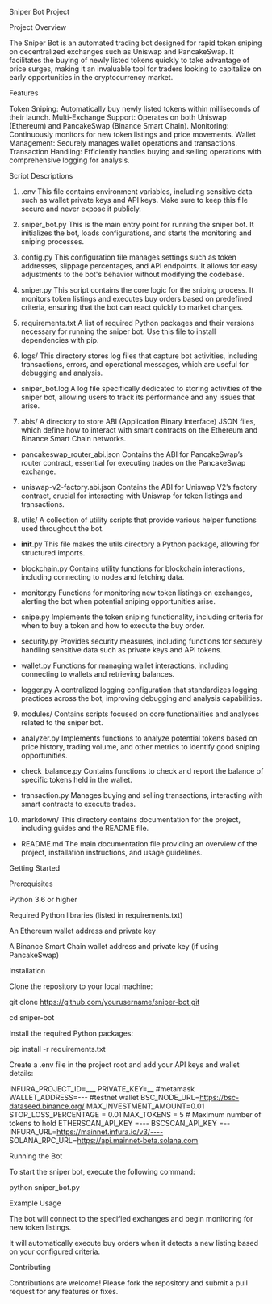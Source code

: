 Sniper Bot Project

Project Overview

The Sniper Bot is an automated trading bot designed for rapid token sniping on decentralized exchanges such as Uniswap and PancakeSwap. It facilitates the buying of newly listed tokens quickly to take advantage of price surges, making it an invaluable tool for traders looking to capitalize on early opportunities in the cryptocurrency market.

Features

Token Sniping: Automatically buy newly listed tokens within milliseconds of their launch.
Multi-Exchange Support: Operates on both Uniswap (Ethereum) and PancakeSwap (Binance Smart Chain).
Monitoring: Continuously monitors for new token listings and price movements.
Wallet Management: Securely manages wallet operations and transactions.
Transaction Handling: Efficiently handles buying and selling operations with comprehensive logging for analysis.


Script Descriptions

1. .env
This file contains environment variables, including sensitive data such as wallet private keys and API keys. Make sure to keep this file secure and never expose it publicly.

3. sniper_bot.py
This is the main entry point for running the sniper bot. It initializes the bot, loads configurations, and starts the monitoring and sniping processes.

5. config.py
This configuration file manages settings such as token addresses, slippage percentages, and API endpoints. It allows for easy adjustments to the bot's behavior without modifying the codebase.

7. sniper.py
This script contains the core logic for the sniping process. It monitors token listings and executes buy orders based on predefined criteria, ensuring that the bot can react quickly to market changes.

9. requirements.txt
A list of required Python packages and their versions necessary for running the sniper bot. Use this file to install dependencies with pip.

11. logs/
This directory stores log files that capture bot activities, including transactions, errors, and operational messages, which are useful for debugging and analysis.

- sniper_bot.log
A log file specifically dedicated to storing activities of the sniper bot, allowing users to track its performance and any issues that arise.

7. abis/
A directory to store ABI (Application Binary Interface) JSON files, which define how to interact with smart contracts on the Ethereum and Binance Smart Chain networks.

- pancakeswap_router_abi.json
Contains the ABI for PancakeSwap’s router contract, essential for executing trades on the PancakeSwap exchange.

- uniswap-v2-factory.abi.json
Contains the ABI for Uniswap V2’s factory contract, crucial for interacting with Uniswap for token listings and transactions.

8. utils/
A collection of utility scripts that provide various helper functions used throughout the bot.

- __init__.py
This file makes the utils directory a Python package, allowing for structured imports.

- blockchain.py
Contains utility functions for blockchain interactions, including connecting to nodes and fetching data.

- monitor.py
Functions for monitoring new token listings on exchanges, alerting the bot when potential sniping opportunities arise.

- snipe.py
Implements the token sniping functionality, including criteria for when to buy a token and how to execute the buy order.

- security.py
Provides security measures, including functions for securely handling sensitive data such as private keys and API tokens.

- wallet.py
Functions for managing wallet interactions, including connecting to wallets and retrieving balances.

- logger.py
A centralized logging configuration that standardizes logging practices across the bot, improving debugging and analysis capabilities.

9. modules/
Contains scripts focused on core functionalities and analyses related to the sniper bot.

- analyzer.py
Implements functions to analyze potential tokens based on price history, trading volume, and other metrics to identify good sniping opportunities.

- check_balance.py
Contains functions to check and report the balance of specific tokens held in the wallet.

- transaction.py
Manages buying and selling transactions, interacting with smart contracts to execute trades.

10. markdown/
This directory contains documentation for the project, including guides and the README file.

- README.md
The main documentation file providing an overview of the project, installation instructions, and usage guidelines.

Getting Started

Prerequisites

Python 3.6 or higher

Required Python libraries (listed in requirements.txt)

An Ethereum wallet address and private key

A Binance Smart Chain wallet address and private key (if using PancakeSwap)

Installation

Clone the repository to your local machine:



git clone https://github.com/yourusername/sniper-bot.git

cd sniper-bot

Install the required Python packages:


pip install -r requirements.txt

Create a .env file in the project root and add your API keys and wallet details:


INFURA_PROJECT_ID=___
PRIVATE_KEY=__ #metamask
WALLET_ADDRESS=--- #testnet wallet
BSC_NODE_URL=https://bsc-dataseed.binance.org/
MAX_INVESTMENT_AMOUNT=0.01
STOP_LOSS_PERCENTAGE = 0.01
MAX_TOKENS = 5  # Maximum number of tokens to hold
ETHERSCAN_API_KEY =---
BSCSCAN_API_KEY =--
INFURA_URL=https://mainnet.infura.io/v3/----
SOLANA_RPC_URL=https://api.mainnet-beta.solana.com


Running the Bot

To start the sniper bot, execute the following command:

python sniper_bot.py

Example Usage

The bot will connect to the specified exchanges and begin monitoring for new token listings.

It will automatically execute buy orders when it detects a new listing based on your configured criteria.

Contributing

Contributions are welcome! Please fork the repository and submit a pull request for any features or fixes.


